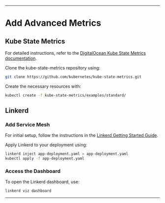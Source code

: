 
---

# Add Advanced Metrics

## Kube State Metrics

For detailed instructions, refer to the [DigitalOcean Kube State Metrics documentation](https://docs.digitalocean.com/products/kubernetes/how-to/monitor-advanced/).

Clone the kube-state-metrics repository using:

```bash
git clone https://github.com/kubernetes/kube-state-metrics.git
```

Create the necessary resources with:

```bash
kubectl create -f kube-state-metrics/examples/standard/
```

## Linkerd 

### Add Service Mesh

For initial setup, follow the instructions in the [Linkerd Getting Started Guide](https://linkerd.io/2.14/getting-started/).

Apply Linkerd to your deployment using:

```bash
linkerd inject app-deployment.yaml > app-deployment.yaml
kubectl apply -f app-deployment.yaml
```

### Access the Dashboard

To open the Linkerd dashboard, use:

```bash
linkerd viz dashboard
```

---
